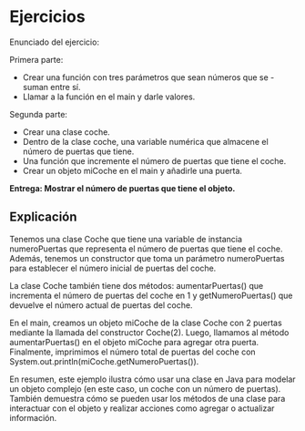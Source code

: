 # Ejercicios

Enunciado del ejercicio:

Primera parte:

- Crear una función con tres parámetros que sean números que se - suman entre sí.
- Llamar a la función en el main y darle valores.

Segunda parte:

- Crear una clase coche.
- Dentro de la clase coche, una variable numérica que almacene el número de puertas que tiene.
- Una función que incremente el número de puertas que tiene el coche.
- Crear un objeto miCoche en el main y añadirle una puerta.

__Entrega: Mostrar el número de puertas que tiene el objeto.__

## Explicación

Tenemos una clase Coche que tiene una variable de instancia numeroPuertas que representa el número de puertas que tiene el coche. Además, tenemos un constructor que toma un parámetro numeroPuertas para establecer el número inicial de puertas del coche.

La clase Coche también tiene dos métodos: aumentarPuertas() que incrementa el número de puertas del coche en 1 y getNumeroPuertas() que devuelve el número actual de puertas del coche.

En el main, creamos un objeto miCoche de la clase Coche con 2 puertas mediante la llamada del constructor Coche(2). Luego, llamamos al método aumentarPuertas() en el objeto miCoche para agregar otra puerta. Finalmente, imprimimos el número total de puertas del coche con System.out.println(miCoche.getNumeroPuertas()).

En resumen, este ejemplo ilustra cómo usar una clase en Java para modelar un objeto complejo (en este caso, un coche con un número de puertas). También demuestra cómo se pueden usar los métodos de una clase para interactuar con el objeto y realizar acciones como agregar o actualizar información.